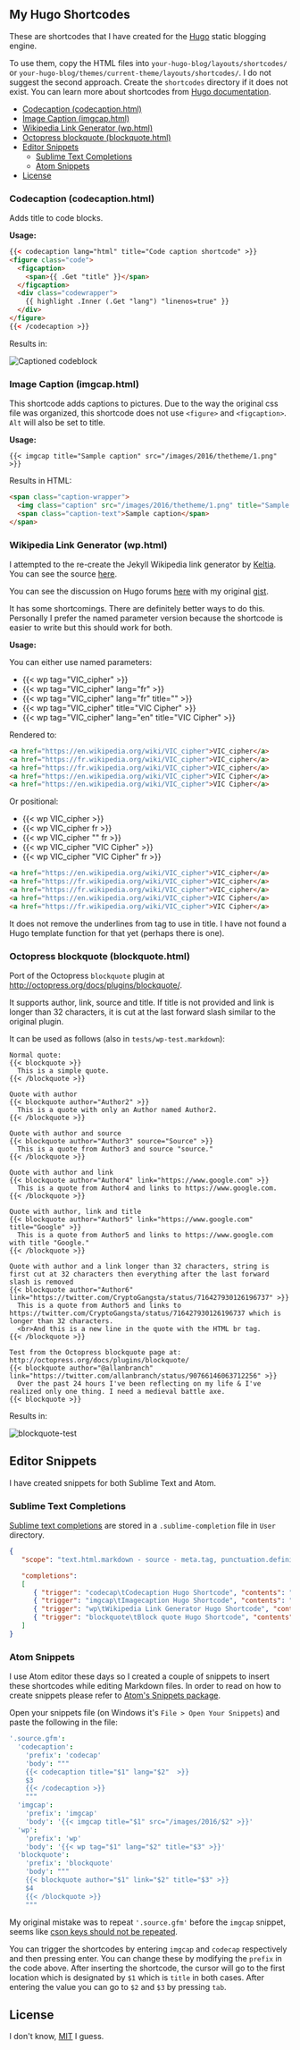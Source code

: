 ## My Hugo Shortcodes

These are shortcodes that I have created for the [Hugo](https://gohugo.io) static blogging engine.

To use them, copy the HTML files into `your-hugo-blog/layouts/shortcodes/` or `your-hugo-blog/themes/current-theme/layouts/shortcodes/`. I do not suggest the second approach. Create the `shortcodes` directory if it does not exist. You can learn more about shortcodes from [Hugo documentation](https://gohugo.io/extras/shortcodes/).

<!-- MarkdownTOC -->

  - [Codecaption \(codecaption.html\)](#codecaption-codecaptionhtml)
  - [Image Caption \(imgcap.html\)](#image-caption-imgcaphtml)
  - [Wikipedia Link Generator \(wp.html\)](#wikipedia-link-generator-wphtml)
  - [Octopress blockquote \(blockquote.html\)](#octopress-blockquote-blockquotehtml)
- [Editor Snippets](#editor-snippets)
  - [Sublime Text Completions](#sublime-text-completions)
  - [Atom Snippets](#atom-snippets)
- [License](#license)

<!-- /MarkdownTOC -->


<a name="codecaption-codecaptionhtml"></a>
### Codecaption (codecaption.html)
Adds title to code blocks.

**Usage:**

``` html
{{< codecaption lang="html" title="Code caption shortcode" >}}
<figure class="code">
  <figcaption>
    <span>{{ .Get "title" }}</span>
  </figcaption>
  <div class="codewrapper">
    {{ highlight .Inner (.Get "lang") "linenos=true" }}
  </div>
</figure>
{{< /codecaption >}}
```

Results in:

![Captioned codeblock](/images/codecaption1.png)

<a name="image-caption-imgcaphtml"></a>
### Image Caption (imgcap.html)
This shortcode adds captions to pictures. Due to the way the original css file was organized, this shortcode does not use `<figure>` and `<figcaption>`. `Alt` will also be set to title.

**Usage:**

    {{< imgcap title="Sample caption" src="/images/2016/thetheme/1.png" >}}

Results in HTML:

``` html
<span class="caption-wrapper">
  <img class="caption" src="/images/2016/thetheme/1.png" title="Sample caption" alt="Sample caption">
  <span class="caption-text">Sample caption</span>
</span>
```

<a name="wikipedia-link-generator-wphtml"></a>
### Wikipedia Link Generator (wp.html)
I attempted to the re-create the Jekyll Wikipedia link generator by [Keltia](https://github.com/keltia). You can see the source [here](https://github.com/keltia/octopress/commit/17b975067ff86c0c7cddac4ae2c2c975b0790b6e).

You can see the discussion on Hugo forums [here](https://discuss.gohugo.io/t/equivalent-to-jekyll-octopress-theme-named-cleanpress/2953) with my original [gist](https://gist.github.com/parsiya/562f5d2bde3e9060d793).

It has some shortcomings. There are definitely better ways to do this. Personally I prefer the named parameter version because the shortcode is easier to write but this should work for both.

**Usage:**

You can either use named parameters:

* {{< wp tag="VIC_cipher" >}}
* {{< wp tag="VIC_cipher" lang="fr" >}}
* {{< wp tag="VIC_cipher" lang="fr" title="" >}}
* {{< wp tag="VIC_cipher" title="VIC Cipher" >}}
* {{< wp tag="VIC_cipher" lang="en" title="VIC Cipher" >}}

Rendered to:

``` html
<a href="https://en.wikipedia.org/wiki/VIC_cipher">VIC_cipher</a>
<a href="https://fr.wikipedia.org/wiki/VIC_cipher">VIC_cipher</a>
<a href="https://fr.wikipedia.org/wiki/VIC_cipher">VIC_cipher</a>
<a href="https://en.wikipedia.org/wiki/VIC_cipher">VIC Cipher</a>
<a href="https://en.wikipedia.org/wiki/VIC_cipher">VIC Cipher</a>
```

Or positional:

* {{< wp VIC_cipher >}}
* {{< wp VIC_cipher fr >}}
* {{< wp VIC_cipher "" fr >}}
* {{< wp VIC_cipher "VIC Cipher" >}}
* {{< wp VIC_cipher "VIC Cipher" fr >}}

``` html
<a href="https://en.wikipedia.org/wiki/VIC_cipher">VIC_cipher</a>
<a href="https://fr.wikipedia.org/wiki/VIC_cipher">VIC_cipher</a>
<a href="https://fr.wikipedia.org/wiki/VIC_cipher">VIC_cipher</a>
<a href="https://en.wikipedia.org/wiki/VIC_cipher">VIC Cipher</a>
<a href="https://fr.wikipedia.org/wiki/VIC_cipher">VIC Cipher</a>
```

It does not remove the underlines from tag to use in title. I have not found a Hugo template function for that yet (perhaps there is one).

<a name="octopress-blockquote-blockquotehtml"></a>
### Octopress blockquote (blockquote.html)
Port of the Octopress `blockquote` plugin at http://octopress.org/docs/plugins/blockquote/.

It supports author, link, source and title. If title is not provided and link is longer than 32 characters, it is cut at the last forward slash similar to the original plugin.

It can be used as follows (also in `tests/wp-test.markdown`):

    Normal quote:
    {{< blockquote >}}
      This is a simple quote.
    {{< /blockquote >}}

    Quote with author
    {{< blockquote author="Author2" >}}
      This is a quote with only an Author named Author2.
    {{< /blockquote >}}

    Quote with author and source
    {{< blockquote author="Author3" source="Source" >}}
      This is a quote from Author3 and source "source."
    {{< /blockquote >}}

    Quote with author and link
    {{< blockquote author="Author4" link="https://www.google.com" >}}
      This is a quote from Author4 and links to https://www.google.com.
    {{< /blockquote >}}

    Quote with author, link and title
    {{< blockquote author="Author5" link="https://www.google.com" title="Google" >}}
      This is a quote from Author5 and links to https://www.google.com with title "Google."
    {{< /blockquote >}}

    Quote with author and a link longer than 32 characters, string is first cut at 32 characters then everything after the last forward slash is removed
    {{< blockquote author="Author6" link="https://twitter.com/CryptoGangsta/status/716427930126196737" >}}
      This is a quote from Author5 and links to https://twitter.com/CryptoGangsta/status/716427930126196737 which is longer than 32 characters.
      <br>And this is a new line in the quote with the HTML br tag.
    {{< /blockquote >}}

    Test from the Octopress blockquote page at: http://octopress.org/docs/plugins/blockquote/
    {{< blockquote author="@allanbranch" link="https://twitter.com/allanbranch/status/90766146063712256" >}}
      Over the past 24 hours I've been reflecting on my life & I've realized only one thing. I need a medieval battle axe.
    {{< blockquote >}}

Results in:

![blockquote-test](images/blockquote.png)

<a name="editor-snippets"></a>
## Editor Snippets
I have created snippets for both Sublime Text and Atom.

<a name="sublime-text-completions"></a>
### Sublime Text Completions
[Sublime text completions](http://docs.sublimetext.info/en/latest/reference/completions.html) are stored in a `.sublime-completion` file in `User` directory.

``` json
{
   "scope": "text.html.markdown - source - meta.tag, punctuation.definition.tag.begin",

   "completions":
   [
      { "trigger": "codecap\tCodecaption Hugo Shortcode", "contents": "{{< codecaption title=\"$1\" lang=\"$2\" >}}\n${3:default text}\n{{< /codecaption >}}" },
      { "trigger": "imgcap\tImagecaption Hugo Shortcode", "contents": "{{< imgcap title=\"$1\" src=\"/images/2017/${2:1.png}\" >}}" },
      { "trigger": "wp\tWikipedia Link Generator Hugo Shortcode", "contents": "{{< imgcap tag=\"$1\" lang=\"$2\" title=\"$3\" >}}" },
      { "trigger": "blockquote\tBlock quote Hugo Shortcode", "contents": "{{< blockquote author=\"$1\" link=\"$2\" title=\"$3\" >}}\n{$4:quote text}\n{{< /codecaption >}}" }
   ]
}
```

<a name="atom-snippets"></a>
### Atom Snippets
I use Atom editor these days so I created a couple of snippets to insert these shortcodes while editing Markdown files. In order to read on how to create snippets please refer to [Atom's Snippets package](https://github.com/atom/snippets).

Open your snippets file (on Windows it's `File > Open Your Snippets`) and paste the following in the file:

``` coffee
'.source.gfm':
  'codecaption':
    'prefix': 'codecap'
    'body': """
    {{< codecaption title="$1" lang="$2"  >}}
    $3
    {{< /codecaption >}}
    """
  'imgcap':
    'prefix': 'imgcap'
    'body': '{{< imgcap title="$1" src="/images/2016/$2" >}}'
  'wp':
    'prefix': 'wp'
    'body': '{{< wp tag="$1" lang="$2" title="$3" >}}'
  'blockquote':
    'prefix': 'blockquote'
    'body': """
    {{< blockquote author="$1" link="$2" title="$3" >}}
    $4
    {{< /blockquote >}}
    """
```

My original mistake was to repeat `'.source.gfm'` before the `imgcap` snippet, seems like [cson keys should not be repeated](https://atom.io/docs/latest/using-atom-basic-customization#id-D9ATX).

You can trigger the shortcodes by entering `imgcap` and `codecap` respectively and then pressing enter. You can change these by modifying the `prefix` in the code above. After inserting the shortcode, the cursor will go to the first location which is designated by `$1` which is `title` in both cases. After entering the value you can go to `$2` and `$3` by pressing `tab`.

<a name="license"></a>
## License
I don't know, [MIT](LICENSE) I guess.
